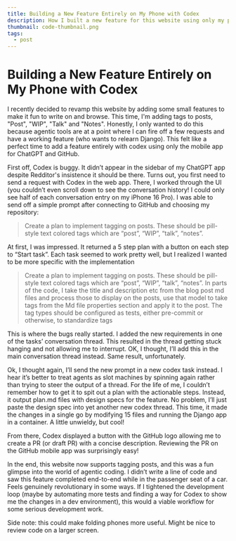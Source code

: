```yaml
---
title: Building a New Feature Entirely on My Phone with Codex
description: How I built a new feature for this website using only my phone, OpenAI's Codex, and GitHub Mobile
thumbnail: code-thumbnail.png
tags:
  - post
---
```


# Building a New Feature Entirely on My Phone with Codex

I recently decided to revamp this website by adding some small features to make it fun to write on and browse. This time, I'm adding tags to posts, "Post", "WIP", "Talk" and "Notes". Honestly, I only wanted to do this because agentic tools are at a point where I can fire off a few requests and have a working feature (who wants to relearn Django). This felt like a perfect time to add a feature entirely with codex using only the mobile app for ChatGPT and GitHub. 

First off, Codex is buggy. It didn’t appear in the sidebar of my ChatGPT app despite Redditor's insistence it should be there. Turns out, you first need to send a request with Codex in the web app. There, I worked through the UI (you couldn’t even scroll down to see the conversation history! I could only see half of each conversation entry on my iPhone 16 Pro). I was able to send off a simple prompt after connecting to GitHub and choosing my repository:

> Create a plan to implement tagging on posts. These should be pill-style text colored tags which are “post”, “WIP”, “talk”, “notes”.

At first, I was impressed. It returned a 5 step plan with a button on each step to “Start task”. Each task seemed to work pretty well, but I realized I wanted to be more specific with the implementation

> Create a plan to implement tagging on posts. These should be pill-style text colored tags which are “post”, “WIP”, “talk”, “notes”. In parts of the code, I take the title and description etc from the blog post md files and process those to display on the posts, use that model to take tags from the Md file properties section and apply it to the post. The tag types should be configured as tests, either pre-commit or otherwise, to standardize tags

This is where the bugs really started. I added the new requirements in one of the tasks’ conversation thread. This resulted in the thread getting stuck hanging and not allowing me to interrupt. OK, I thought, I’ll add this in the main conversation thread instead. Same result, unfortunately. 

Ok, I thought again, I’ll send the new prompt in a new codex task instead. I hear it’s better to treat agents as slot machines by spinning again rather than trying to steer the output of a thread. For the life of me, I couldn’t remember how to get it to spit out a plan with the actionable steps. Instead, it output plan.md files with design specs for the feature. No problem, I’ll just paste the design spec into yet another new codex thread. This time, it made the changes in a single go by modifying 15 files and running the Django app in a container. A little unwieldy, but cool!

From there, Codex displayed a button with the GitHub logo allowing me to create a PR (or draft PR) with a concise description. Reviewing the PR on the GitHub mobile app was surprisingly easy!

In the end, this website now supports tagging posts, and this was a fun glimpse into the world of agentic coding. I didn’t write a line of code and saw this feature completed end-to-end while in the passenger seat of a car. Feels genuinely revolutionary in some ways. If I tightened the development loop (maybe by automating more tests and finding a way for Codex to show me the changes in a dev environment), this would a viable workflow for some serious development work.

Side note: this could make folding phones more useful. Might be nice to review code on a larger screen.